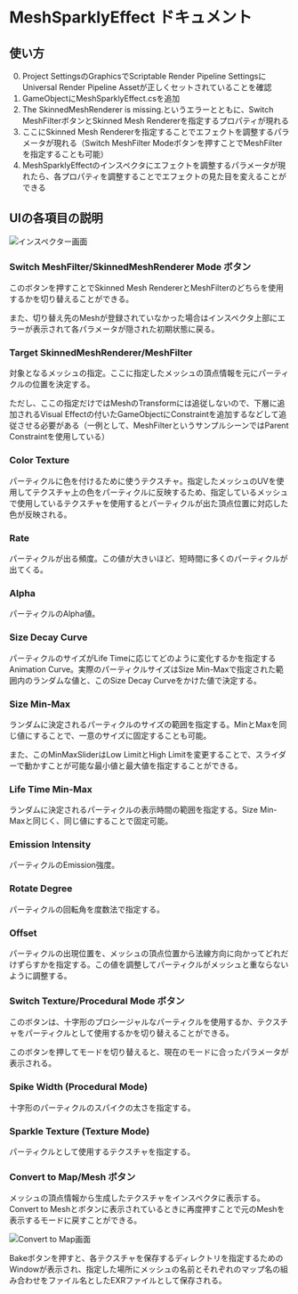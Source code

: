 ﻿# MeshSparklyEffect ドキュメント

## 使い方

0. Project SettingsのGraphicsでScriptable Render Pipeline SettingsにUniversal Render Pipeline Assetが正しくセットされていることを確認
1. GameObjectにMeshSparklyEffect.csを追加
1. The SkinnedMeshRenderer is missing.というエラーとともに、Switch MeshFilterボタンとSkinned Mesh Rendererを指定するプロパティが現れる
1. ここにSkinned Mesh Rendererを指定することでエフェクトを調整するパラメータが現れる（Switch MeshFilter Modeボタンを押すことでMeshFilterを指定することも可能）
1. MeshSparklyEffectのインスペクタにエフェクトを調整するパラメータが現れたら、各プロパティを調整することでエフェクトの見た目を変えることができる

## UIの各項目の説明

![インスペクター画面](./Images/inspector.png)

### Switch MeshFilter/SkinnedMeshRenderer Mode ボタン

このボタンを押すことでSkinned Mesh RendererとMeshFilterのどちらを使用するかを切り替えることができる。

また、切り替え先のMeshが登録されていなかった場合はインスペクタ上部にエラーが表示されて各パラメータが隠された初期状態に戻る。

### Target SkinnedMeshRenderer/MeshFilter

対象となるメッシュの指定。ここに指定したメッシュの頂点情報を元にパーティクルの位置を決定する。

ただし、ここの指定だけではMeshのTransformには追従しないので、下層に追加されるVisual
Effectの付いたGameObjectにConstraintを追加するなどして追従させる必要がある（一例として、MeshFilterというサンプルシーンではParent Constraintを使用している）

### Color Texture

パーティクルに色を付けるために使うテクスチャ。指定したメッシュのUVを使用してテクスチャ上の色をパーティクルに反映するため、指定しているメッシュで使用しているテクスチャを使用するとパーティクルが出た頂点位置に対応した色が反映される。

### Rate

パーティクルが出る頻度。この値が大きいほど、短時間に多くのパーティクルが出てくる。

### Alpha

パーティクルのAlpha値。

### Size Decay Curve

パーティクルのサイズがLife Timeに応じてどのように変化するかを指定するAnimation Curve。実際のパーティクルサイズはSize Min-Maxで指定された範囲内のランダムな値と、このSize Decay
Curveをかけた値で決定する。

### Size Min-Max

ランダムに決定されるパーティクルのサイズの範囲を指定する。MinとMaxを同じ値にすることで、一意のサイズに固定することも可能。

また、このMinMaxSliderはLow LimitとHigh Limitを変更することで、スライダーで動かすことが可能な最小値と最大値を指定することができる。

### Life Time Min-Max

ランダムに決定されるパーティクルの表示時間の範囲を指定する。Size Min-Maxと同じく、同じ値にすることで固定可能。

### Emission Intensity

パーティクルのEmission強度。

### Rotate Degree

パーティクルの回転角を度数法で指定する。

### Offset

パーティクルの出現位置を、メッシュの頂点位置から法線方向に向かってどれだけずらすかを指定する。この値を調整してパーティクルがメッシュと重ならないように調整する。

### Switch Texture/Procedural Mode ボタン

このボタンは、十字形のプロシージャルなパーティクルを使用するか、テクスチャをパーティクルとして使用するかを切り替えることができる。

このボタンを押してモードを切り替えると、現在のモードに合ったパラメータが表示される。

### Spike Width (Procedural Mode)

十字形のパーティクルのスパイクの太さを指定する。

### Sparkle Texture (Texture Mode)

パーティクルとして使用するテクスチャを指定する。

### Convert to Map/Mesh ボタン

メッシュの頂点情報から生成したテクスチャをインスペクタに表示する。Convert to Meshとボタンに表示されているときに再度押すことで元のMeshを表示するモードに戻すことができる。

![Convert to Map画面](./Images/vertex_map.png)

Bakeボタンを押すと、各テクスチャを保存するディレクトリを指定するためのWindowが表示され、指定した場所にメッシュの名前とそれぞれのマップ名の組み合わせをファイル名としたEXRファイルとして保存される。